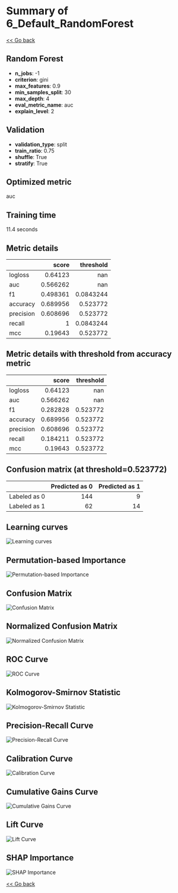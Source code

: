 # Summary of 6_Default_RandomForest

[<< Go back](../README.md)

## Random Forest

- **n_jobs**: -1
- **criterion**: gini
- **max_features**: 0.9
- **min_samples_split**: 30
- **max_depth**: 4
- **eval_metric_name**: auc
- **explain_level**: 2

## Validation

- **validation_type**: split
- **train_ratio**: 0.75
- **shuffle**: True
- **stratify**: True

## Optimized metric

auc

## Training time

11.4 seconds

## Metric details

|           |    score |   threshold |
|:----------|---------:|------------:|
| logloss   | 0.64123  | nan         |
| auc       | 0.566262 | nan         |
| f1        | 0.498361 |   0.0843244 |
| accuracy  | 0.689956 |   0.523772  |
| precision | 0.608696 |   0.523772  |
| recall    | 1        |   0.0843244 |
| mcc       | 0.19643  |   0.523772  |

## Metric details with threshold from accuracy metric

|           |    score |   threshold |
|:----------|---------:|------------:|
| logloss   | 0.64123  |  nan        |
| auc       | 0.566262 |  nan        |
| f1        | 0.282828 |    0.523772 |
| accuracy  | 0.689956 |    0.523772 |
| precision | 0.608696 |    0.523772 |
| recall    | 0.184211 |    0.523772 |
| mcc       | 0.19643  |    0.523772 |

## Confusion matrix (at threshold=0.523772)

|              |   Predicted as 0 |   Predicted as 1 |
|:-------------|-----------------:|-----------------:|
| Labeled as 0 |              144 |                9 |
| Labeled as 1 |               62 |               14 |

## Learning curves

![Learning curves](learning_curves.png)

## Permutation-based Importance

![Permutation-based Importance](permutation_importance.png)

## Confusion Matrix

![Confusion Matrix](confusion_matrix.png)

## Normalized Confusion Matrix

![Normalized Confusion Matrix](confusion_matrix_normalized.png)

## ROC Curve

![ROC Curve](roc_curve.png)

## Kolmogorov-Smirnov Statistic

![Kolmogorov-Smirnov Statistic](ks_statistic.png)

## Precision-Recall Curve

![Precision-Recall Curve](precision_recall_curve.png)

## Calibration Curve

![Calibration Curve](calibration_curve_curve.png)

## Cumulative Gains Curve

![Cumulative Gains Curve](cumulative_gains_curve.png)

## Lift Curve

![Lift Curve](lift_curve.png)

## SHAP Importance

![SHAP Importance](shap_importance.png)

[<< Go back](../README.md)
